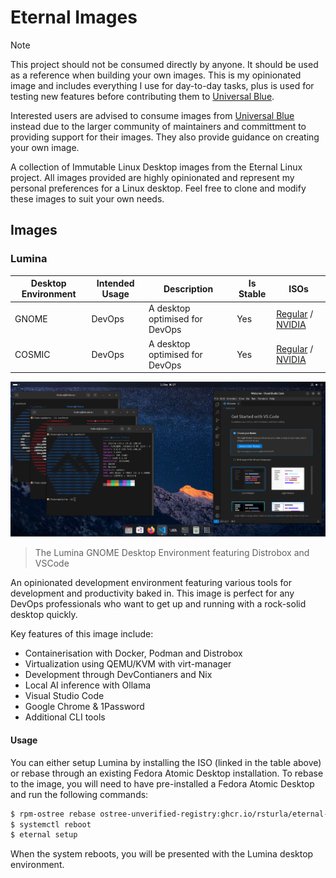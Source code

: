 # Eternal Images

> [!NOTE]
> This project should not be consumed directly by anyone.  It should be used as a reference when building your own images.
> This is my opinionated image and includes everything I use for day-to-day tasks, plus is used for testing new features before contributing them to [Universal Blue](https://github.com/ublue-os/).
>
> Interested users are advised to consume images from [Universal Blue](https://github.com/ublue-os/) instead due to the larger community of maintainers and committment to providing support for their images.  They also provide guidance on creating your own image.

A collection of Immutable Linux Desktop images from the Eternal Linux project.  All images provided are highly opinionated and represent my personal preferences for a Linux desktop. Feel free to clone and modify these images to suit your own needs.

## Images

### Lumina

<!-- Table with an overview.  Columns should be Desktop Environment | Intended Usage | Description | Is Stable -->

| Desktop Environment | Intended Usage | Description | Is Stable | ISOs |
| ------------------- | -------------- | ----------- | --------- | --- |
| GNOME               | DevOps         | A desktop optimised for DevOps | Yes | [Regular](https://download.eternal.sturla.tech/lumina/lumina-stable-x86_64.iso) / [NVIDIA](https://download.eternal.sturla.tech/lumina/lumina-stable-nvidia-x86_64.iso) |
| COSMIC              | DevOps         | A desktop optimised for DevOps | Yes | [Regular](https://download.eternal.sturla.tech/lumina/lumina-cosmic-stable-x86_64.iso) / [NVIDIA](https://download.eternal.sturla.tech/lumina/lumina-cosmic-stable-nvidia-x86_64.iso) |

![Lumina Desktop](./_assets/lumina-desktop.png)
> The Lumina GNOME Desktop Environment featuring Distrobox and VSCode

An opinionated development environment featuring various tools for development and productivity baked in.
This image is perfect for any DevOps professionals who want to get up and running with a rock-solid desktop quickly.

Key features of this image include:
- Containerisation with Docker, Podman and Distrobox
- Virtualization using QEMU/KVM with virt-manager
- Development through DevContianers and Nix
- Local AI inference with Ollama
- Visual Studio Code
- Google Chrome & 1Password
- Additional CLI tools

#### Usage

You can either setup Lumina by installing the ISO (linked in the table above) or rebase through an existing Fedora Atomic Desktop installation. 
To rebase to the image, you will need to have pre-installed a Fedora Atomic Desktop and run the following commands:

```bash
$ rpm-ostree rebase ostree-unverified-registry:ghcr.io/rsturla/eternal-linux/lumina:stable
$ systemctl reboot
$ eternal setup
```

When the system reboots, you will be presented with the Lumina desktop environment.

